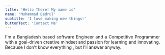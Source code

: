 ```yaml
---
title: 'Hello There! My name is'
name: 'Muhammad Badrul'
subtitle: 'I love making new things!'
buttonText: 'Contact Me'
---
```

<div style="text-align: justify">

I'm a Bangladesh based software Engineer and a Competitive Programmer with a goal-driven creative mindset and passion for learning and innovating. Because I don't know everything , but I'll answer anyway.
